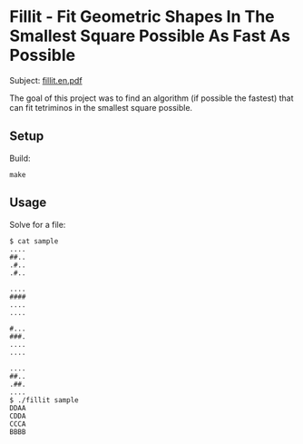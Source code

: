 # Fillit - Fit Geometric Shapes In The Smallest Square Possible As Fast As Possible

Subject: [fillit.en.pdf](fillit.en.pdf)

The goal of this project was to find an algorithm (if possible the fastest) that
can fit tetriminos in the smallest square possible.

## Setup

Build:

```
make
```

## Usage

Solve for a file:

```
$ cat sample
....
##..
.#..
.#..

....
####
....
....

#...
###.
....
....

....
##..
.##.
....
$ ./fillit sample
DDAA
CDDA
CCCA
BBBB
```
